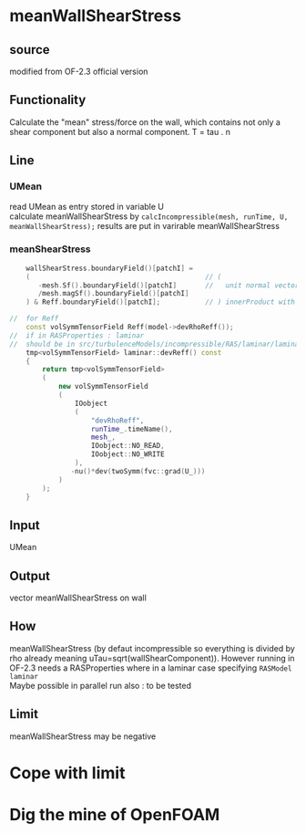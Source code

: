 # meanWallShearStress

## source
modified from OF-2.3 official version

## Functionality
Calculate the "mean" stress/force on the wall, which contains not only a shear component but also a normal component.
T = tau . n

## Line
### UMean
read UMean as entry stored in variable U   
calculate meanWallShearStress by `calcIncompressible(mesh, runTime, U, meanWallShearStress);` results are put in varirable meanWallShearStress
### meanShearStress
```cpp
    wallShearStress.boundaryField()[patchI] =
    (											// (
       -mesh.Sf().boundaryField()[patchI]       //   unit normal vector
       /mesh.magSf().boundaryField()[patchI]
    ) & Reff.boundaryField()[patchI];           // ) innerProduct with the stressTensor

//  for Reff
	const volSymmTensorField Reff(model->devRhoReff());	
//  if in RASProperties : laminar
//  should be in src/turbulenceModels/incompressible/RAS/laminar/laminar.C
	tmp<volSymmTensorField> laminar::devReff() const
	{
	    return tmp<volSymmTensorField>
	    (
	        new volSymmTensorField
	        (
	            IOobject
	            (
	                "devRhoReff",
	                runTime_.timeName(),
	                mesh_,
	                IOobject::NO_READ,
	                IOobject::NO_WRITE
	            ),
	           -nu()*dev(twoSymm(fvc::grad(U_)))
	        )
	    );
	}
```
## Input
UMean

## Output
vector meanWallShearStress on wall

## How
meanWallShearStress (by defaut incompressible so everything is divided by rho already meaning uTau=sqrt(wallShearComponent)). However running in OF-2.3 needs a RASProperties where in a laminar case specifying `RASModel	laminar`   
Maybe possible in parallel run also : to be tested

## Limit
meanWallShearStress may be negative

# Cope with limit

# Dig the mine of OpenFOAM
